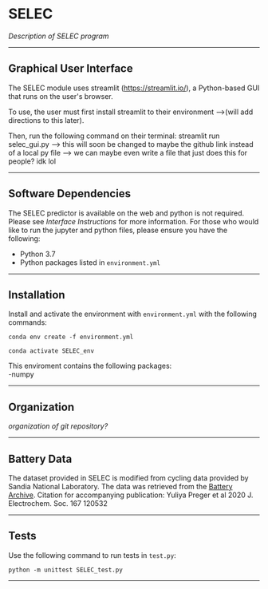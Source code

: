 # SELEC
*Description of SELEC program*

-----
## Graphical User Interface

The SELEC module uses streamlit (https://streamlit.io/), a Python-based GUI that runs on the user's browser. 

To use, the user must first install streamlit to their environment 
-->(will add directions to this later).

Then, run the following command on their terminal: streamlit run selec_gui.py
--> this will soon be changed to maybe the github link instead of a local py file
--> we can maybe even write a file that just does this for people? idk lol

-----
## Software Dependencies
The SELEC predictor is available on the web and python is not required. Please see *Interface Instructions* for more information. 
For those who would like to run the jupyter and python files, please ensure you have the following:
- Python 3.7
- Python packages listed in `environment.yml`

-----
## Installation
Install and activate the environment with `environment.yml` with the following commands:

`conda env create -f environment.yml` 

`conda activate SELEC_env` 

This enviroment contains the following packages: <br>
-numpy

-----
## Organization
*organization of git repository?*


-----
## Battery Data
The dataset provided in SELEC is modified from cycling data provided by Sandia National Laboratory. The data was retrieved from the [Battery Archive](http://www.batteryarchive.org/). 
Citation for accompanying publication:
Yuliya Preger et al 2020 J. Electrochem. Soc. 167 120532

-----
## Tests
Use the following command to run tests in `test.py`: 

`python -m unittest SELEC_test.py`

-----